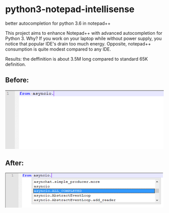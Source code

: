 # python3-notepad-intellisense
better autocompletion for python 3.6 in notepad++

This project aims to enhance Notepad++ with advanced autocompletion for Python 3.
Why?
If you work on your laptop while without power supply, you notice that popular IDE's drain too much energy.
Opposite, notepad++ consumption is quite modest compared to any IDE.

Results:
the deffinition is about 3.5M long compared to standard 65K definition.
## Before:
![before](before.png)
## After:
![after](after.png)



